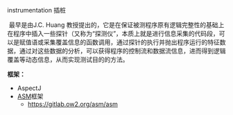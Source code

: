 instrumentation
插桩

​ 最早是由J.C. Huang 教授提出的，它是在保证被测程序原有逻辑完整性的基础上在程序中插入一些探针（又称为“探测仪”，本质上就是进行信息采集的代码段，可以是赋值语或采集覆盖信息的函数调用，通过探针的执行并抛出程序运行的特征数据，通过对这些数据的分析，可以获得程序的控制流和数据流信息，进而得到逻辑覆盖等动态信息，从而实现测试目的的方法。

**框架：**

* AspectJ
* [ASM](https://asm.ow2.io/)框架
    * https://gitlab.ow2.org/asm/asm
